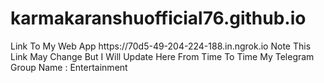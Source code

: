 # karmakaranshuofficial76.github.io
<p>Link To My Web App <a>https://70d5-49-204-224-188.in.ngrok.io</a> Note This Link May Change But I Will Update Here From Time To Time My Telegram Group Name : Entertainment</p>
